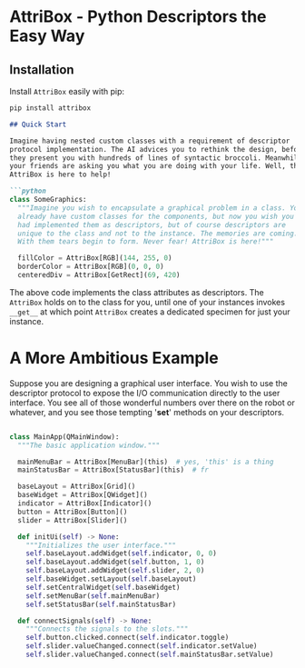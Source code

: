# AttriBox - Python Descriptors the Easy Way

## Installation

Install `AttriBox` easily with pip:

```bash
pip install attribox
```

```markdown
## Quick Start

Imagine having nested custom classes with a requirement of descriptor
protocol implementation. The AI advices you to rethink the design, before
they present you with hundreds of lines of syntactic broccoli. Meanwhile,
your friends are asking you what you are doing with your life. Well, the
AttriBox is here to help!

```python
class SomeGraphics:
  """Imagine you wish to encapsulate a graphical problem in a class. You 
  already have custom classes for the components, but now you wish you 
  had implemented them as descriptors, but of course descriptors are 
  unique to the class and not to the instance. The memories are coming. 
  With them tears begin to form. Never fear! AttriBox is here!"""

  fillColor = AttriBox[RGB](144, 255, 0)
  borderColor = AttriBox[RGB](0, 0, 0)
  centeredDiv = AttriBox[GetRect](69, 420)
```

The above code implements the class attributes as descriptors. The
`AttriBox` holds on to the class for you, until one of your instances
invokes `__get__` at which point `AttriBox` creates a dedicated specimen for
just your instance.

# A More Ambitious Example

Suppose you are designing a graphical user interface. You wish to use
the descriptor protocol to expose the I/O communication directly to the
user interface. You see all of those wonderful numbers over there on the
robot or whatever, and you see those tempting '__set__' methods on your
descriptors.

```python

class MainApp(QMainWindow):
  """The basic application window."""

  mainMenuBar = AttriBox[MenuBar](this)  # yes, 'this' is a thing
  mainStatusBar = AttriBox[StatusBar](this)  # fr

  baseLayout = AttriBox[Grid]()
  baseWidget = AttriBox[QWidget]()
  indicator = AttriBox[Indicator]()
  button = AttriBox[Button]()
  slider = AttriBox[Slider]()

  def initUi(self) -> None:
    """Initializes the user interface."""
    self.baseLayout.addWidget(self.indicator, 0, 0)
    self.baseLayout.addWidget(self.button, 1, 0)
    self.baseLayout.addWidget(self.slider, 2, 0)
    self.baseWidget.setLayout(self.baseLayout)
    self.setCentralWidget(self.baseWidget)
    self.setMenuBar(self.mainMenuBar)
    self.setStatusBar(self.mainStatusBar)

  def connectSignals(self) -> None:
    """Connects the signals to the slots."""
    self.button.clicked.connect(self.indicator.toggle)
    self.slider.valueChanged.connect(self.indicator.setValue)
    self.slider.valueChanged.connect(self.mainStatusBar.setValue)

```

